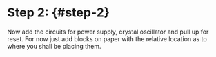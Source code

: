 # Step 2: {#step-2}

Now add the circuits for power supply, crystal oscillator and pull up for reset. For now just add blocks on paper with the relative location as to where you shall be placing them.